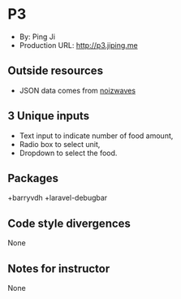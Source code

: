 # P3
+ By: Ping Ji
+ Production URL: <http://p3.jiping.me>

## Outside resources
+ JSON data comes from [noizwaves](https://github.com/noizwaves/nutrition/blob/master/data/food.json)

## 3 Unique inputs
+ Text input to indicate number of food amount,
+ Radio box to select unit,
+ Dropdown to select the food.

## Packages
+barryvdh
+laravel-debugbar

## Code style divergences
None

## Notes for instructor
None
